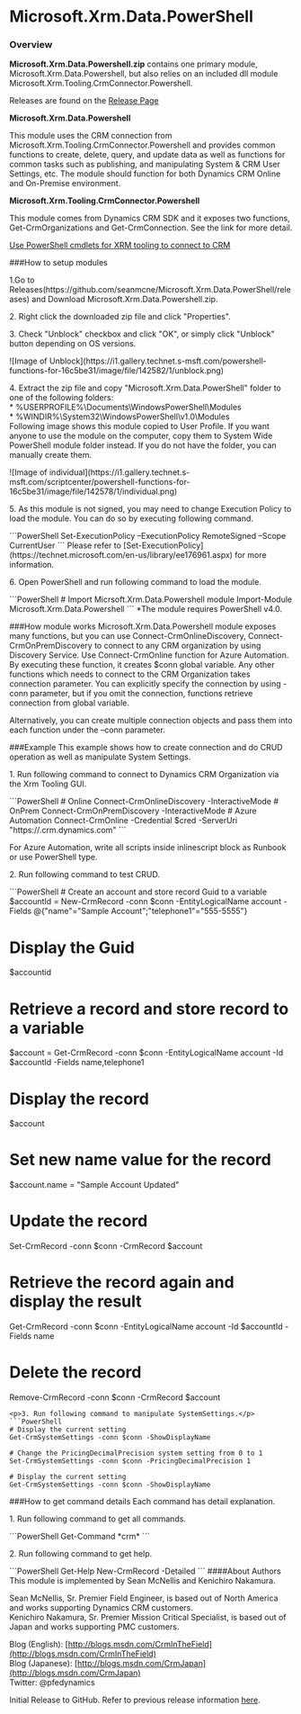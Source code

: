 
# Microsoft.Xrm.Data.PowerShell

### Overview 
**Microsoft.Xrm.Data.Powershell.zip** contains one primary module, Microsoft.Xrm.Data.Powershell, but also relies on an included dll module Microsoft.Xrm.Tooling.CrmConnector.Powershell.  

Releases are found on the [Release Page](https://github.com/seanmcne/Microsoft.Xrm.Data.PowerShell/releases)

**Microsoft.Xrm.Data.Powershell** 

This module uses the CRM connection from Microsoft.Xrm.Tooling.CrmConnector.Powershell and provides common functions to create, delete, query, and update data as well as functions for common tasks such as publishing, and manipulating System & CRM User Settings, etc. The module should function for both Dynamics CRM Online and On-Premise environment.  

**Microsoft.Xrm.Tooling.CrmConnector.Powershell**

This module comes from Dynamics CRM SDK and it exposes two functions, Get-CrmOrganizations and Get-CrmConnection. See the link for more detail.

[Use PowerShell cmdlets for XRM tooling to connect to CRM](https://technet.microsoft.com/en-us/library/dn689040.aspx)

###How to setup modules
<p>1.Go to Releases(https://github.com/seanmcne/Microsoft.Xrm.Data.PowerShell/releases) and Download Microsoft.Xrm.Data.Powershell.zip.
<p>2. Right click the downloaded zip file and click "Properties". </p> 
<p>3. Check "Unblock" checkbox and click "OK", or simply click "Unblock" button depending on OS versions. </p> 
![Image of Unblock](https://i1.gallery.technet.s-msft.com/powershell-functions-for-16c5be31/image/file/142582/1/unblock.png)
<p>4. Extract the zip file and copy "Microsoft.Xrm.Data.PowerShell" folder to one of the following folders:<br/>
  * %USERPROFILE%\Documents\WindowsPowerShell\Modules<br/>
  * %WINDIR%\System32\WindowsPowerShell\v1.0\Modules<br/>
Following image shows this module copied to User Profile. If you want anyone to use the module on the computer, copy them to System Wide PowerShell module folder instead. If you do not have the folder, you can manually create them.</p> 
![Image of individual](https://i1.gallery.technet.s-msft.com/scriptcenter/powershell-functions-for-16c5be31/image/file/142578/1/individual.png)
<p>5. As this module is not signed, you may need to change Execution Policy to load the module. You can do so by executing following command. </p> 
```PowerShell
 Set-ExecutionPolicy –ExecutionPolicy RemoteSigned –Scope CurrentUser
```
Please refer to 
[Set-ExecutionPolicy](https://technet.microsoft.com/en-us/library/ee176961.aspx) 
for more information.
<p>6. Open PowerShell and run following command to load the module. </p> 
```PowerShell
# Import Micrsoft.Xrm.Data.Powershell module 
Import-Module Microsoft.Xrm.Data.Powershell
```
*The module requires PowerShell v4.0.

###How module works
Microsoft.Xrm.Data.Powershell module exposes many functions, but you can use Connect-CrmOnlineDiscovery, Connect-CrmOnPremDiscovery to connect to any CRM organization by using Discovery Service. Use Connect-CrmOnline function for Azure Automation. By executing these function, it creates $conn global variable. Any other functions which needs to connect to the CRM Organization takes connection parameter. You can explicitly specify the connection by using -conn parameter, but if you omit the connection, functions retrieve connection from global variable.

Alternatively, you can create multiple connection objects and pass them into each function under the –conn parameter.

###Example
This example shows how to create connection and do CRUD operation as well as manipulate System Settings.
<p>1. Run following command to connect to Dynamics CRM Organization via  the Xrm Tooling GUI.</p>
```PowerShell
# Online
Connect-CrmOnlineDiscovery -InteractiveMode
# OnPrem
Connect-CrmOnPremDiscovery -InteractiveMode
# Azure Automation
Connect-CrmOnline -Credential $cred -ServerUri "https://<org>.crm.dynamics.com"
```

For Azure Automation, write all scripts inside inlinescript block as Runbook or use PowerShell type.

<p>2. Run following command to test CRUD.</p>
```PowerShell
# Create an account and store record Guid to a variable 
$accountId = New-CrmRecord -conn $conn -EntityLogicalName account -Fields @{"name"="Sample Account";"telephone1"="555-5555"} 
 
# Display the Guid 
$accountid 
 
# Retrieve a record and store record to a variable 
$account = Get-CrmRecord -conn $conn -EntityLogicalName account -Id $accountId -Fields name,telephone1 
 
# Display the record 
$account 
 
# Set new name value for the record 
$account.name = "Sample Account Updated" 
 
# Update the record 
Set-CrmRecord -conn $conn -CrmRecord $account 
 
# Retrieve the record again and display the result 
Get-CrmRecord -conn $conn -EntityLogicalName account -Id $accountId -Fields name 
 
# Delete the record 
Remove-CrmRecord -conn $conn -CrmRecord $account
```
<p>3. Run following command to manipulate SystemSettings.</p>
```PowerShell
# Display the current setting 
Get-CrmSystemSettings -conn $conn -ShowDisplayName 
 
# Change the PricingDecimalPrecision system setting from 0 to 1 
Set-CrmSystemSettings -conn $conn -PricingDecimalPrecision 1 
 
# Display the current setting 
Get-CrmSystemSettings -conn $conn -ShowDisplayName
```
###How to get command details
Each command has detail explanation.
<p>1. Run following command to get all commands.</p>
```PowerShell
Get-Command *crm*
```
<p>2. Run following command to get help.</p>
```PowerShell
Get-Help New-CrmRecord -Detailed
```
####About Authors
This module is implemented by Sean McNellis and Kenichiro Nakamura.
 
Sean McNellis, Sr. Premier Field Engineer, is based out of North America and works supporting Dynamics CRM customers.<br/>
Kenichiro Nakamura, Sr. Premier Mission Critical Specialist, is based out of Japan and works supporting PMC customers.
 
Blog (English): [http://blogs.msdn.com/CrmInTheField](http://blogs.msdn.com/CrmInTheField) <br/>
Blog (Japanese): [http://blogs.msdn.com/CrmJapan](http://blogs.msdn.com/CrmJapan) <br/>
Twitter: @pfedynamics

Initial Release to GitHub. Refer to previous release information [here](https://gallery.technet.microsoft.com/PowerShell-functions-for-16c5be31).
